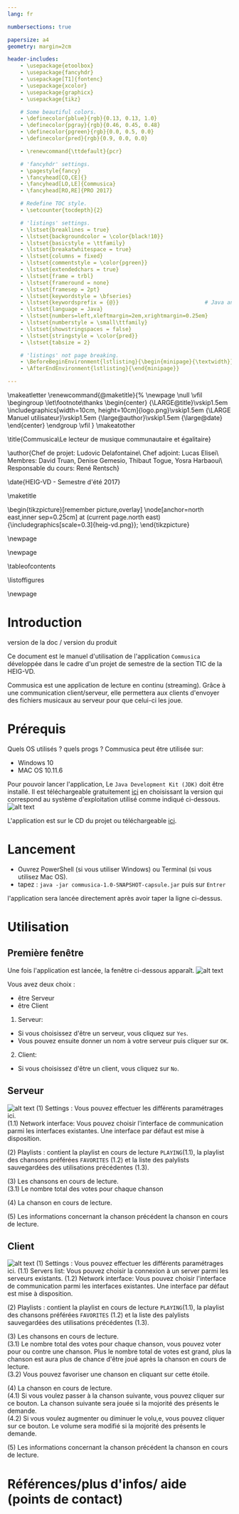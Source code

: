 ```yaml
---
lang: fr

numbersections: true

papersize: a4
geometry: margin=2cm

header-includes:
    - \usepackage{etoolbox}
    - \usepackage{fancyhdr}
    - \usepackage[T1]{fontenc}
    - \usepackage{xcolor}
    - \usepackage{graphicx}
    - \usepackage{tikz}

    # Some beautiful colors.
    - \definecolor{pblue}{rgb}{0.13, 0.13, 1.0}
    - \definecolor{pgray}{rgb}{0.46, 0.45, 0.48}
    - \definecolor{pgreen}{rgb}{0.0, 0.5, 0.0}
    - \definecolor{pred}{rgb}{0.9, 0.0, 0.0}

    - \renewcommand{\ttdefault}{pcr}

    # 'fancyhdr' settings.
    - \pagestyle{fancy}
    - \fancyhead[CO,CE]{}
    - \fancyhead[LO,LE]{Commusica}
    - \fancyhead[RO,RE]{PRO 2017}

    # Redefine TOC style.
    - \setcounter{tocdepth}{2}

    # 'listings' settings.
    - \lstset{breaklines = true}
    - \lstset{backgroundcolor = \color{black!10}}
    - \lstset{basicstyle = \ttfamily}
    - \lstset{breakatwhitespace = true}
    - \lstset{columns = fixed}
    - \lstset{commentstyle = \color{pgreen}}
    - \lstset{extendedchars = true}
    - \lstset{frame = trbl}
    - \lstset{frameround = none}
    - \lstset{framesep = 2pt}
    - \lstset{keywordstyle = \bfseries}
    - \lstset{keywordsprefix = {@}}                           # Java annotations.
    - \lstset{language = Java}
    - \lstset{numbers=left,xleftmargin=2em,xrightmargin=0.25em}
    - \lstset{numberstyle = \small\ttfamily}
    - \lstset{showstringspaces = false}
    - \lstset{stringstyle = \color{pred}}
    - \lstset{tabsize = 2}

    # 'listings' not page breaking.
    - \BeforeBeginEnvironment{lstlisting}{\begin{minipage}{\textwidth}}
    - \AfterEndEnvironment{lstlisting}{\end{minipage}}

---
```

\makeatletter
\renewcommand{\@maketitle}{%
\newpage
\null
\vfil
\begingroup
\let\footnote\thanks
\begin{center}
{\LARGE\@title}\vskip1.5em
\includegraphics[width=10cm, height=10cm]{logo.png}\vskip1.5em
{\LARGE Manuel utilisateur}\vskip1.5em
{\large\@author}\vskip1.5em
{\large\@date}
\end{center}
\endgroup
\vfil
}
\makeatother

\title{Commusica\\Le lecteur de musique communautaire et égalitaire}

\author{Chef de projet: Ludovic Delafontaine\\
   Chef adjoint: Lucas Elisei\\
   Membres: David Truan, Denise Gemesio, Thibaut Togue, Yosra Harbaoui\\
   Responsable du cours: René Rentsch}

\date{HEIG-VD - Semestre d'été 2017}

\maketitle

\begin{tikzpicture}[remember picture,overlay]
   \node[anchor=north east,inner sep=0.25cm] at (current page.north east)
              {\includegraphics[scale=0.3]{heig-vd.png}};
\end{tikzpicture}

\newpage

\newpage

\tableofcontents

\listoffigures

\newpage

# Introduction
version de la doc / version du produit

Ce document est le manuel d'utilisation de l'application `Commusica` développée dans le cadre d'un projet de semestre de la section TIC de la HEIG-VD.

Commusica est une application de lecture en continu (streaming). Grâce à une communication client/serveur, elle permettera aux clients d'envoyer des fichiers musicaux au serveur pour que celui-ci les joue.

# Prérequis
Quels OS utilisés ? quels progs ?
Commusica peut être utilisée sur:
- Windows 10
- MAC OS 10.11.6


Pour pouvoir lancer l'application, Le `Java Development Kit (JDK)` doit être installé. Il est téléchargeable gratuitement [ici](http://www.oracle.com/technetwork/java/javase/downloads/jdk8-downloads-2133151.html) en choisissant la version qui correspond au système d'exploitation utilisé comme indiqué ci-dessous.
![alt text](https://github.com/heig-vd-pro2017/projet/blob/master/doc/PRO/figures_manuel_utilisateur/JDK_install.PNG)

L'application est sur le CD du projet ou téléchargeable [ici](https://github.com/heig-vd-pro2017/projet).

# Lancement

- Ouvrez PowerShell (si vous utiliser Windows) ou Terminal (si vous utilisez Mac OS).
- tapez : `java -jar commusica-1.0-SNAPSHOT-capsule.jar` puis sur `Entrer`

l'application sera lancée directement après avoir taper la ligne ci-dessus.

# Utilisation
## Première fenêtre
Une fois l'application est lancée, la fenêtre ci-dessous apparaît.
![alt text]()

Vous avez deux choix :
- être Serveur
- être Client

1. Serveur:
- Si vous choisissez d'être un serveur, vous cliquez sur `Yes`. 
- Vous pouvez ensuite donner un nom à votre serveur puis cliquer sur `OK`.

2. Client:
- Si vous choisissez d'être un client, vous cliquez sur `No`. 

## Serveur
![alt text]()
(1) Settings : Vous pouvez effectuer les différents paramétrages ici.  
(1.1) Network interface: Vous pouvez choisir l'interface de communication parmi les interfaces existantes. Une interface par défaut           est mise à disposition.
    
(2) Playlists : contient la playlist en cours de lecture `PLAYING`(1.1), la playlist des chansons préférées `FAVORITES` (1.2) et la liste des palylists sauvegardées des utilisations précédentes (1.3).

(3) Les chansons en cours de lecture.  
(3.1) Le nombre total des votes pour chaque chanson
  
(4) La chanson en cours de lecture.

(5) Les informations concernant la chanson précédent la chanson en cours de lecture.

## Client
![alt text]()
(1) Settings : Vous pouvez effectuer les différents paramétrages ici.
    (1.1) Servers list: Vous pouvez choisir la connexion à un server parmi les serveurs existants.
    (1.2) Network interface: Vous pouvez choisir l'interface de communication parmi les interfaces existantes. Une interface par défaut           est mise à disposition.  

(2) Playlists : contient la playlist en cours de lecture `PLAYING`(1.1), la playlist des chansons préférées `FAVORITES` (1.2) et la liste des palylists sauvegardées des utilisations précédentes (1.3).

(3) Les chansons en cours de lecture.  
(3.1) Le nombre total des votes pour chaque chanson, vous pouvez voter pour ou contre une chanson. Plus le nombre total de votes est           grand, plus la chanson est aura plus de chance d'être joué après la chanson en cours de lecture.  
(3.2) Vous pouvez favoriser une chanson en cliquant sur cette étoile.
  
(4) La chanson en cours de lecture.  
(4.1) Si vous voulez passer à la chanson suivante, vous pouvez cliquer sur ce bouton. La chanson suivante sera jouée si la mojorité           des présents le demande.  
(4.2) Si vous voulez augmenter ou diminuer le volu,e, vous pouvez cliquer sur ce bouton. Le volume sera modifié si la mojorité                 des présents le demande.

(5) Les informations concernant la chanson précédent la chanson en cours de lecture.

# Références/plus d'infos/ aide (points de contact)
